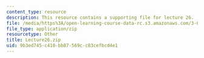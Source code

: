 ```yaml
---
content_type: resource
description: This resource contains a supporting file for lecture 26.
file: /media/https%3A/open-learning-course-data-rc.s3.amazonaws.com/3-016-mathematics-for-materials-scientists-and-engineers-fall-2005/9b3ed745c410bb87569cc83cefbcd4e1_Lecture26.zip
file_type: application/zip
resourcetype: Other
title: Lecture26.zip
uid: 9b3ed745-c410-bb87-569c-c83cefbcd4e1
---
```

